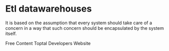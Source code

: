 # Etl datawarehouses

It is based on the assumption that every system should take care of a concern in a way that such concern should be encapsulated by the system itself.

<ResourceGroupTitle>Free Content</ResourceGroupTitle>
<BadgeLink colorScheme='yellow' badgeText='Read' href='https://www.toptal.com/data-science/data-warehouse-concepts-principles'>Toptal Developers Website</BadgeLink>
